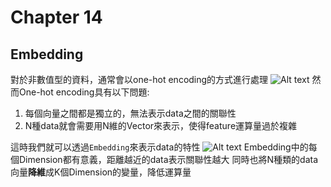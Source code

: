 # Chapter 14
## Embedding
對於非數值型的資料，通常會以one-hot encoding的方式進行處理
![Alt text](https://developers.google.com/machine-learning/crash-course/images/InputRepresentationWithValues.png "Categorical data")
然而One-hot encoding具有以下問題:
1. 每個向量之間都是獨立的，無法表示data之間的關聯性
2. N種data就會需要用N維的Vector來表示，使得feature運算量過於複雜

這時我們就可以透過`Embedding`來表示data的特性
![Alt text](https://developers.google.com/machine-learning/crash-course/images/linear-relationships.svg "Embedding")
Embedding中的每個Dimension都有意義，距離越近的data表示關聯性越大
同時也將N種類的data向量**降維**成K個Dimension的變量，降低運算量



